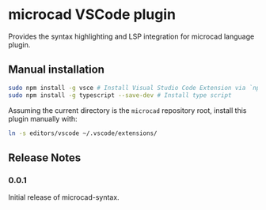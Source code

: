 # microcad VSCode plugin

Provides the syntax highlighting and LSP integration for microcad language plugin.

## Manual installation

```sh
sudo npm install -g vsce # Install Visual Studio Code Extension via `npm`
sudo npm install -g typescript --save-dev # Install type script
```

Assuming the current directory is the `microcad` repository root, install this plugin manually with:

```sh
ln -s editors/vscode ~/.vscode/extensions/
```

## Release Notes

### 0.0.1

Initial release of microcad-syntax.
